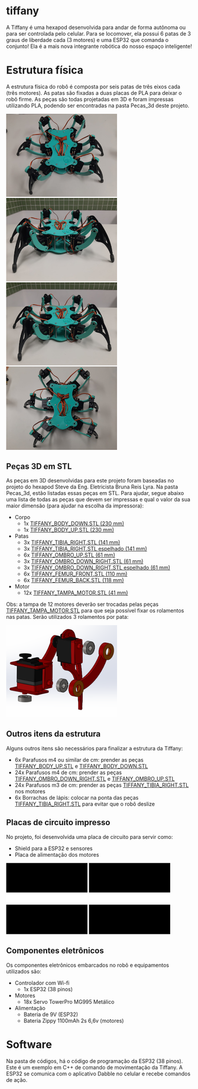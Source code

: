 # tiffany
A Tiffany é uma hexapod desenvolvida para andar de forma autônoma ou para ser controlada pelo celular. Para se locomover, ela possui 6 patas de 3 graus de liberdade cada (3 motores) e uma ESP32 que comanda o conjunto! Ela é a mais nova integrante robótica do nosso espaço inteligente!

# Estrutura física
A estrutura física do robô é composta por seis patas de três eixos cada (três motores). As patas são fixadas a duas placas de PLA para deixar o robô firme. As peças são todas projetadas em 3D e foram impressas utilizando PLA, podendo ser encontradas na pasta Pecas_3d deste projeto.

<img src="https://github.com/Penguin-Lab/tiffany/blob/main/images/tiffany0.jpeg" width="300"> <img src="https://github.com/Penguin-Lab/tiffany/blob/main/images/tiffany1.jpeg" width="300"> <img src="https://github.com/Penguin-Lab/tiffany/blob/main/images/tiffany2.jpeg" width="300"> <img src="https://github.com/Penguin-Lab/tiffany/blob/main/images/tiffany3.jpeg" width="300">

## Peças 3D em STL
As peças em 3D desenvolvidas para este projeto foram baseadas no projeto do hexapod Steve da Eng. Eletricista Bruna Reis Lyra. Na pasta Pecas_3d, estão listadas essas peças em STL. Para ajudar, segue abaixo uma lista de todas as peças que devem ser impressas e qual o valor da sua maior dimensão (para ajudar na escolha da impressora):
* Corpo
  * 1x [TIFFANY_BODY_DOWN.STL (230 mm)](https://github.com/Penguin-Lab/tiffany/blob/main/Pecas_3d/TIFFANY_BODY_DOWN.STL)
  * 1x [TIFFANY_BODY_UP.STL (230 mm)](https://github.com/Penguin-Lab/tiffany/blob/main/Pecas_3d/TIFFANY_BODY_UP.STL)
* Patas
  * 3x [TIFFANY_TIBIA_RIGHT.STL (141 mm)](https://github.com/Penguin-Lab/tiffany/blob/main/Pecas_3d/TIFFANY_TIBIA_RIGHT.STL)
  * 3x [TIFFANY_TIBIA_RIGHT.STL espelhado (141 mm)](https://github.com/Penguin-Lab/tiffany/blob/main/Pecas_3d/TIFFANY_TIBIA_RIGHT.STL)
  * 6x [TIFFANY_OMBRO_UP.STL (61 mm)](https://github.com/Penguin-Lab/tiffany/blob/main/Pecas_3d/TIFFANY_OMBRO_UP.STL)
  * 3x [TIFFANY_OMBRO_DOWN_RIGHT.STL (61 mm)](https://github.com/Penguin-Lab/tiffany/blob/main/Pecas_3d/TIFFANY_OMBRO_DOWN_RIGHT.STL)
  * 3x [TIFFANY_OMBRO_DOWN_RIGHT.STL espelhado (61 mm)](https://github.com/Penguin-Lab/tiffany/blob/main/Pecas_3d/TIFFANY_OMBRO_DOWN_RIGHT.STL)
  * 6x [TIFFANY_FEMUR_FRONT.STL (110 mm)](https://github.com/Penguin-Lab/tiffany/blob/main/Pecas_3d/TIFFANY_FEMUR_FRONT.STL)
  * 6x [TIFFANY_FEMUR_BACK.STL (118 mm)](https://github.com/Penguin-Lab/tiffany/blob/main/Pecas_3d/TIFFANY_FEMUR_BACK.STL)
* Motor
  * 12x [TIFFANY_TAMPA_MOTOR.STL (41 mm)](https://github.com/Penguin-Lab/tiffany/blob/main/Pecas_3d/TIFFANY_TAMPA_MOTOR.STL)

Obs: a tampa de 12 motores deverão ser trocadas pelas peças [TIFFANY_TAMPA_MOTOR.STL](https://github.com/Penguin-Lab/tiffany/blob/main/Pecas_3d/TIFFANY_TAMPA_MOTOR.STL) para que seja possível fixar os rolamentos nas patas. Serão utilizados 3 rolamentos por pata:

<img src="https://github.com/Penguin-Lab/tiffany/blob/main/images/pata0.png" width="300">

## Outros itens da estrutura
Alguns outros itens são necessários para finalizar a estrutura da Tiffany:
* 6x Parafusos m4 ou similar de cm: prender as peças [TIFFANY_BODY_UP.STL](https://github.com/Penguin-Lab/tiffany/blob/main/Pecas_3d/TIFFANY_BODY_UP.STL) e [TIFFANY_BODY_DOWN.STL](https://github.com/Penguin-Lab/tiffany/blob/main/Pecas_3d/TIFFANY_BODY_DOWN.STL)
* 24x Parafusos m4 de cm: prender as peças [TIFFANY_OMBRO_DOWN_RIGHT.STL](https://github.com/Penguin-Lab/tiffany/blob/main/Pecas_3d/TIFFANY_OMBRO_DOWN_RIGHT.STL) e [TIFFANY_OMBRO_UP.STL](https://github.com/Penguin-Lab/tiffany/blob/main/Pecas_3d/TIFFANY_OMBRO_UP.STL)
* 24x Parafusos m3 de cm: prender as peças [TIFFANY_TIBIA_RIGHT.STL](https://github.com/Penguin-Lab/tiffany/blob/main/Pecas_3d/TIFFANY_TIBIA_RIGHT.STL) nos motores
* 6x Borrachas de lápis: colocar na ponta das peças [TIFFANY_TIBIA_RIGHT.STL](https://github.com/Penguin-Lab/tiffany/blob/main/Pecas_3d/TIFFANY_TIBIA_RIGHT.STL) para evitar que o robô deslize

## Placas de circuito impresso
No projeto, foi desenvolvida uma placa de circuito para servir como:
* Shield para a ESP32 e sensores
* Placa de alimentação dos motores

<img src="https://github.com/Penguin-Lab/tiffany/blob/main/images/shield_esp_cut.png" width="220"> <img src="https://github.com/Penguin-Lab/tiffany/blob/main/images/alimentacao.png" width="220">

## Componentes eletrônicos
Os componentes eletrônicos embarcados no robô e equipamentos utilizados são:
* Controlador com Wi-fi
  * 1x ESP32 (38 pinos)
* Motores
  * 18x Servo TowerPro MG995 Metálico
* Alimentação
  * Bateria de 9V (ESP32)
  * Bateria Zippy 1100mAh 2s 6,6v (motores)

# Software
Na pasta de códigos, há o código de programação da ESP32 (38 pinos). Este é um exemplo em C++ de comando de movimentação da Tiffany. A ESP32 se comunica com o aplicativo Dabble no celular e recebe comandos de ação.
